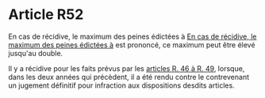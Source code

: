 # Article R52

En cas de récidive, le maximum des peines édictées à [En cas de récidive, le maximum des peines édictées à][1] est prononcé, ce maximum peut être élevé jusqu'au double. 

Il y a récidive pour les faits prévus par les [articles R. 46 à R. 49][2], lorsque, dans les deux années qui précèdent, il a été rendu contre le contrevenant un jugement définitif pour infraction aux dispositions desdits articles.

 [1]: /affichCodeArticle.do?cidTexte=LEGITEXT000006070987&idArticle=LEGIARTI000006467042&dateTexte=&categorieLien=cid
 [2]: /affichCodeArticle.do?cidTexte=LEGITEXT000006070987&idArticle=LEGIARTI000006467013&dateTexte=&categorieLien=cid
